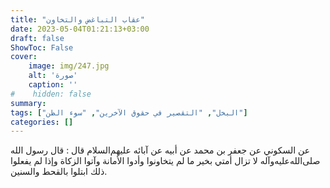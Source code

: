 ```yaml
---
title: "عقاب التباغض والتخاون"
date: 2023-05-04T01:21:13+03:00
draft: false
ShowToc: False
cover:
    image: img/247.jpg
    alt: 'صورة'
    caption: ''
#    hidden: false
summary: 
tags: ["البخل", "التقصير في حقوق الآخرين", "سوء الظن"]
categories: []
---
```

عن
السكوني عن جعفر بن محمد عن أبيه عن آبائه عليهم‌السلام قال : قال
رسول الله صلى‌الله‌عليه‌وآله لا تزال أمتي بخير ما لم يتخاونوا وأدوا الأمانة وآتوا الزكاة
وإذا لم يفعلوا ذلك ابتلوا بالقحط والسنين.

